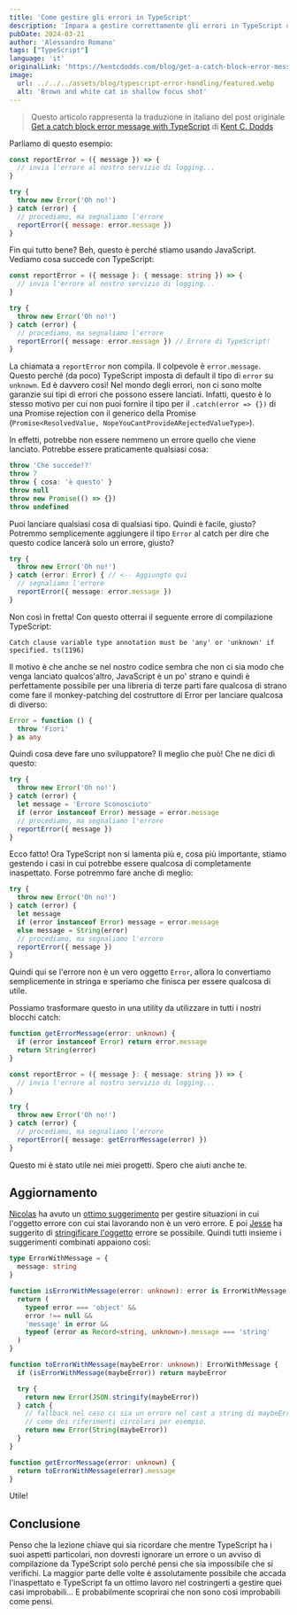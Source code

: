 ```yaml
---
title: 'Come gestire gli errori in TypeScript'
description: 'Impara a gestire correttamente gli errori in TypeScript utilizzando i tipi unknown ed Error.'
pubDate: 2024-03-21
author: 'Alessandro Romano'
tags: ["TypeScript"]
language: 'it'
originalLink: 'https://kentcdodds.com/blog/get-a-catch-block-error-message-with-typescript'
image:
  url: ../../../assets/blog/typescript-error-handling/featured.webp
  alt: 'Brown and white cat in shallow focus shot'
---
```


> Questo articolo rappresenta la traduzione in italiano del post originale [Get a catch block error message with TypeScript](https://kentcdodds.com/blog/get-a-catch-block-error-message-with-typescript) di [Kent C. Dodds](https://kentcdodds.com/)

Parliamo di questo esempio:

```javascript
const reportError = ({ message }) => {
  // invia l'errore al nostro servizio di logging...
}

try {
  throw new Error('Oh no!')
} catch (error) {
  // procediamo, ma segnaliamo l'errore
  reportError({ message: error.message })
}
```

Fin qui tutto bene? Beh, questo è perché stiamo usando JavaScript. Vediamo cosa succede con TypeScript:

```typescript
const reportError = ({ message }: { message: string }) => {
  // invia l'errore al nostro servizio di logging...
}

try {
  throw new Error('Oh no!')
} catch (error) {
  // procediamo, ma segnaliamo l'errore
  reportError({ message: error.message }) // Errore di TypeScript!
}
```

La chiamata a `reportError` non compila. Il colpevole è `error.message`. Questo perché (da poco) TypeScript imposta di default il tipo di `error` su `unknown`. Ed è davvero così! Nel mondo degli errori, non ci sono molte garanzie sui tipi di errori che possono essere lanciati. Infatti, questo è lo stesso motivo per cui non puoi fornire il tipo per il `.catch(error => {})` di una Promise rejection con il generico della Promise (`Promise<ResolvedValue, NopeYouCantProvideARejectedValueType>`).

In effetti, potrebbe non essere nemmeno un errore quello che viene lanciato. Potrebbe essere praticamente qualsiasi cosa:

```typescript
throw 'Che succede!?'
throw 7
throw { cosa: 'è questo' }
throw null
throw new Promise(() => {})
throw undefined
```

Puoi lanciare qualsiasi cosa di qualsiasi tipo. Quindi è facile, giusto? Potremmo semplicemente aggiungere il tipo `Error` al catch per dire che questo codice lancerà solo un errore, giusto?

```typescript
try {
  throw new Error('Oh no!')
} catch (error: Error) { // <-- Aggiungto qui 
  // segnaliamo l'errore
  reportError({ message: error.message })
}
```

Non così in fretta! Con questo otterrai il seguente errore di compilazione TypeScript:

```console
Catch clause variable type annotation must be 'any' or 'unknown' if specified. ts(1196)
```

Il motivo è che anche se nel nostro codice sembra che non ci sia modo che venga lanciato qualcos'altro, JavaScript è un po' strano e quindi è perfettamente possibile per una libreria di terze parti fare qualcosa di strano come fare il monkey-patching del costruttore di Error per lanciare qualcosa di diverso:

```typescript
Error = function () {
  throw 'Fiori'
} as any
```

Quindi cosa deve fare uno sviluppatore? Il meglio che può! Che ne dici di questo:

```typescript
try {
  throw new Error('Oh no!')
} catch (error) {
  let message = 'Errore Sconosciuto'
  if (error instanceof Error) message = error.message
  // procediamo, ma segnaliamo l'errore
  reportError({ message })
}
```

Ecco fatto! Ora TypeScript non si lamenta più e, cosa più importante, stiamo gestendo i casi in cui potrebbe essere qualcosa di completamente inaspettato. Forse potremmo fare anche di meglio:

```typescript
try {
  throw new Error('Oh no!')
} catch (error) {
  let message
  if (error instanceof Error) message = error.message
  else message = String(error)
  // procediamo, ma segnaliamo l'errore
  reportError({ message })
}
```

Quindi qui se l'errore non è un vero oggetto `Error`, allora lo convertiamo semplicemente in stringa e speriamo che finisca per essere qualcosa di utile.

Possiamo trasformare questo in una utility da utilizzare in tutti i nostri blocchi catch:

```typescript
function getErrorMessage(error: unknown) {
  if (error instanceof Error) return error.message
  return String(error)
}

const reportError = ({ message }: { message: string }) => {
  // invia l'errore al nostro servizio di logging...
}

try {
  throw new Error('Oh no!')
} catch (error) {
  // procediamo, ma segnaliamo l'errore
  reportError({ message: getErrorMessage(error) })
}
```

Questo mi è stato utile nei miei progetti. Spero che aiuti anche te.

## Aggiornamento

[Nicolas](https://github.com/npirotte) ha avuto un [ottimo suggerimento](https://github.com/kentcdodds/kentcdodds.com/issues/206) per gestire situazioni in cui l'oggetto errore con cui stai lavorando non è un vero errore. E poi [Jesse](https://discord.com/users/804795652252106762) ha suggerito di [stringificare l'oggetto](https://discord.com/channels/715220730605731931/715227739749089281/903649313228480532) errore se possibile. Quindi tutti insieme i suggerimenti combinati appaiono così:

```typescript
type ErrorWithMessage = {
  message: string
}

function isErrorWithMessage(error: unknown): error is ErrorWithMessage {
  return (
    typeof error === 'object' &&
    error !== null &&
    'message' in error &&
    typeof (error as Record<string, unknown>).message === 'string'
  )
}

function toErrorWithMessage(maybeError: unknown): ErrorWithMessage {
  if (isErrorWithMessage(maybeError)) return maybeError

  try {
    return new Error(JSON.stringify(maybeError))
  } catch {
    // fallback nel caso ci sia un errore nel cast a string di maybeError
    // come dei riferimenti circolari per esempio.
    return new Error(String(maybeError))
  }
}

function getErrorMessage(error: unknown) {
  return toErrorWithMessage(error).message
}
```

Utile!

## Conclusione

Penso che la lezione chiave qui sia ricordare che mentre TypeScript ha i suoi aspetti particolari, non dovresti ignorare un errore o un avviso di compilazione da TypeScript solo perché pensi che sia impossibile che si verifichi. La maggior parte delle volte è assolutamente possibile che accada l'inaspettato e TypeScript fa un ottimo lavoro nel costringerti a gestire quei casi improbabili... E probabilmente scoprirai che non sono così improbabili come pensi.
